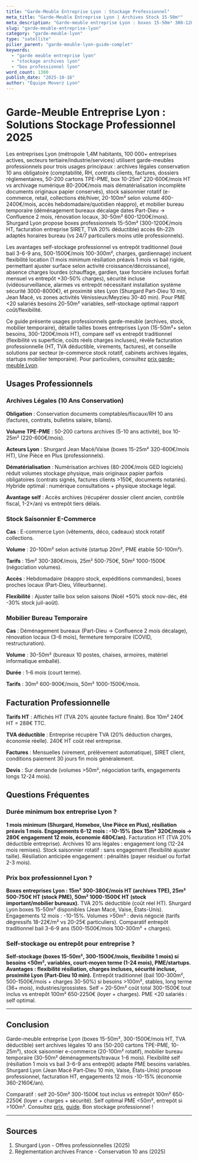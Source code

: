 ```yaml
---
title: "Garde-Meuble Entreprise Lyon : Stockage Professionnel"
meta_title: "Garde-Meuble Entreprise Lyon | Archives Stock 15-50m²"
meta_description: "Garde-meuble entreprise Lyon : boxes 15-50m² 300-1200€/mois HT, archives 10 ans légal, stock saisonnier, mobilier bureau. Facturation pro."
slug: "garde-meuble-entreprise-lyon"
category: "garde-meuble-lyon"
type: "satellite"
pilier_parent: "garde-meuble-lyon-guide-complet"
keywords:
  - "garde meuble entreprise lyon"
  - "stockage archives lyon"
  - "box professionnel lyon"
word_count: 1300
publish_date: "2025-10-16"
author: "Équipe Moverz Lyon"
---
```


# Garde-Meuble Entreprise Lyon : Solutions Stockage Professionnel 2025

Les entreprises Lyon (métropole 1,4M habitants, 100 000+ entreprises actives, secteurs tertiaire/industrie/services) utilisent garde-meubles professionnels pour trois usages principaux : archives légales conservation 10 ans obligatoire (comptabilité, RH, contrats clients, factures, dossiers réglementaires, 50-200 cartons TPE-PME, box 10-25m² 220-600€/mois HT vs archivage numérique 80-200€/mois mais dématérialisation incomplète documents originaux papier conservés), stock saisonnier rotatif (e-commerce, retail, collections été/hiver, 20-100m² selon volume 400-2400€/mois, accès hebdomadaire/quotidien réappro), et mobilier bureau temporaire (déménagement bureaux décalage dates Part-Dieu → Confluence 2 mois, rénovation locaux, 30-50m² 600-1200€/mois). Shurgard Lyon propose boxes professionnels 15-50m² (300-1200€/mois HT, facturation entreprise SIRET, TVA 20% déductible) accès 6h-22h adaptés horaires bureau (vs 24/7 particuliers moins utile professionnels).

Les avantages self-stockage professionnel vs entrepôt traditionnel (loué bail 3-6-9 ans, 500-1500€/mois 100-300m², charges, gardiennage) incluent flexibilité location (1 mois minimum résiliation préavis 1 mois vs bail rigide, permettant ajuster surface selon activité croissance/décroissance), absence charges lourdes (chauffage, gardien, taxe foncière incluses forfait mensuel vs entrepôt +30-50% charges), sécurité incluse (vidéosurveillance, alarmes vs entrepôt nécessitant installation système sécurité 3000-8000€), et proximité sites Lyon (Shurgard Part-Dieu 10 min, Jean Macé, vs zones activités Vénissieux/Meyzieu 30-40 min). Pour PME <20 salariés besoins 20-50m² variables, self-stockage optimal rapport coût/flexibilité.

Ce guide présente usages professionnels garde-meuble (archives, stock, mobilier temporaire), détaille tailles boxes entreprises Lyon (15-50m²+ selon besoins, 300-1200€/mois HT), compare self vs entrepôt traditionnel (flexibilité vs superficie, coûts réels charges incluses), révèle facturation professionnelle (HT, TVA déductible, virements, factures), et conseille solutions par secteur (e-commerce stock rotatif, cabinets archives légales, startups mobilier temporaire). Pour particuliers, consultez [prix garde-meuble Lyon](/blog/garde-meuble-lyon/prix-garde-meuble-lyon-2025).

## Usages Professionnels

### Archives Légales (10 Ans Conservation)

**Obligation** : Conservation documents comptables/fiscaux/RH 10 ans (factures, contrats, bulletins salaire, bilans).

**Volume TPE-PME** : 50-200 cartons archives (5-10 ans activité), box 10-25m² (220-600€/mois).

**Acteurs Lyon** : Shurgard Jean Macé/Vaise (boxes 15-25m² 320-600€/mois HT), Une Pièce en Plus (professionnels).

**Dématérialisation** : Numérisation archives (80-200€/mois GED logiciels) réduit volumes stockage physique, mais originaux papier parfois obligatoires (contrats signés, factures clients >150€, documents notariés). Hybride optimal : numérique consultations + physique stockage légal.

**Avantage self** : Accès archives (récupérer dossier client ancien, contrôle fiscal, 1-2×/an) vs entrepôt tiers délais.

### Stock Saisonnier E-Commerce

**Cas** : E-commerce Lyon (vêtements, déco, cadeaux) stock rotatif collections.

**Volume** : 20-100m² selon activité (startup 20m², PME établie 50-100m²).

**Tarifs** : 15m² 300-380€/mois, 25m² 500-750€, 50m² 1000-1500€ (négociation volumes).

**Accès** : Hebdomadaire (réappro stock, expéditions commandes), boxes proches locaux (Part-Dieu, Villeurbanne).

**Flexibilité** : Ajuster taille box selon saisons (Noël +50% stock nov-déc, été -30% stock juil-août).

### Mobilier Bureau Temporaire

**Cas** : Déménagement bureaux (Part-Dieu → Confluence 2 mois décalage), rénovation locaux (3-6 mois), fermeture temporaire (COVID, restructuration).

**Volume** : 30-50m² (bureaux 10 postes, chaises, armoires, matériel informatique emballé).

**Durée** : 1-6 mois (court terme).

**Tarifs** : 30m² 600-900€/mois, 50m² 1000-1500€/mois.

## Facturation Professionnelle

**Tarifs HT** : Affichés HT (TVA 20% ajoutée facture finale). Box 10m² 240€ HT = 288€ TTC.

**TVA déductible** : Entreprise récupère TVA (20% déduction charges, économie réelle). 240€ HT coût réel entreprise.

**Factures** : Mensuelles (virement, prélèvement automatique), SIRET client, conditions paiement 30 jours fin mois généralement.

**Devis** : Sur demande (volumes >50m², négociation tarifs, engagements longs 12-24 mois).

## Questions Fréquentes

### Durée minimum box entreprise Lyon ?

**1 mois minimum (Shurgard, Homebox, Une Pièce en Plus), résiliation préavis 1 mois. Engagements 6-12 mois : -10-15% (box 15m² 320€/mois → 280€ engagement 12 mois, économie 480€/an).** Facturation HT (TVA 20% déductible entreprise). Archives 10 ans légales : engagement long (12-24 mois remises). Stock saisonnier rotatif : sans engagement (flexibilité ajuster taille). Résiliation anticipée engagement : pénalités (payer résiduel ou forfait 2-3 mois).

### Prix box professionnel Lyon ?

**Boxes entreprises Lyon : 15m² 300-380€/mois HT (archives TPE), 25m² 500-750€ HT (stock PME), 50m² 1000-1500€ HT (stock important/mobilier bureaux).** TVA 20% déductible (coût réel HT). Shurgard Lyon boxes 15-50m² disponibles (Jean Macé, Vaise, États-Unis). Engagements 12 mois : -10-15%. Volumes >50m² : devis négocié (tarifs dégressifs 18-22€/m² vs 20-25€ particuliers). Comparatif entrepôt traditionnel bail 3-6-9 ans (500-1500€/mois 100-300m² + charges).

### Self-stockage ou entrepôt pour entreprise ?

**Self-stockage (boxes 15-50m², 300-1500€/mois, flexibilité 1 mois) si besoins <50m², variables, court-moyen terme (1-24 mois), PME/startups. Avantages : flexibilité résiliation, charges incluses, sécurité incluse, proximité Lyon (Part-Dieu 10 min).** Entrepôt traditionnel (bail 100-300m², 500-1500€/mois + charges 30-50%) si besoins >100m², stables, long terme (36+ mois), industries/grossistes. Self = 20-50m² coût total 300-1500€ tout inclus vs entrepôt 100m² 650-2250€ (loyer + charges). PME <20 salariés : self optimal.

---

## Conclusion

Garde-meuble entreprise Lyon (boxes 15-50m², 300-1500€/mois HT, TVA déductible) sert archives légales 10 ans (50-200 cartons TPE-PME, 10-25m²), stock saisonnier e-commerce (20-100m² rotatif), mobilier bureau temporaire (30-50m² déménagements/travaux 1-6 mois). Flexibilité self (résiliation 1 mois vs bail 3-6-9 ans entrepôt) adapte PME besoins variables. Shurgard Lyon (Jean Macé Part-Dieu 10 min, Vaise, États-Unis) propose professionnel, facturation HT, engagements 12 mois -10-15% (économie 360-2160€/an).

Comparatif : self 20-50m² 300-1500€ tout inclus vs entrepôt 100m² 650-2250€ (loyer + charges + sécurité). Self optimal PME <50m², entrepôt si >100m². Consultez [prix](/blog/garde-meuble-lyon/prix-garde-meuble-lyon-2025), [guide](/blog/garde-meuble-lyon/garde-meuble-lyon-guide-complet). Bon stockage professionnel !

---

## Sources

1. Shurgard Lyon - Offres professionnelles (2025)
2. Réglementation archives France - Conservation 10 ans (2025)


